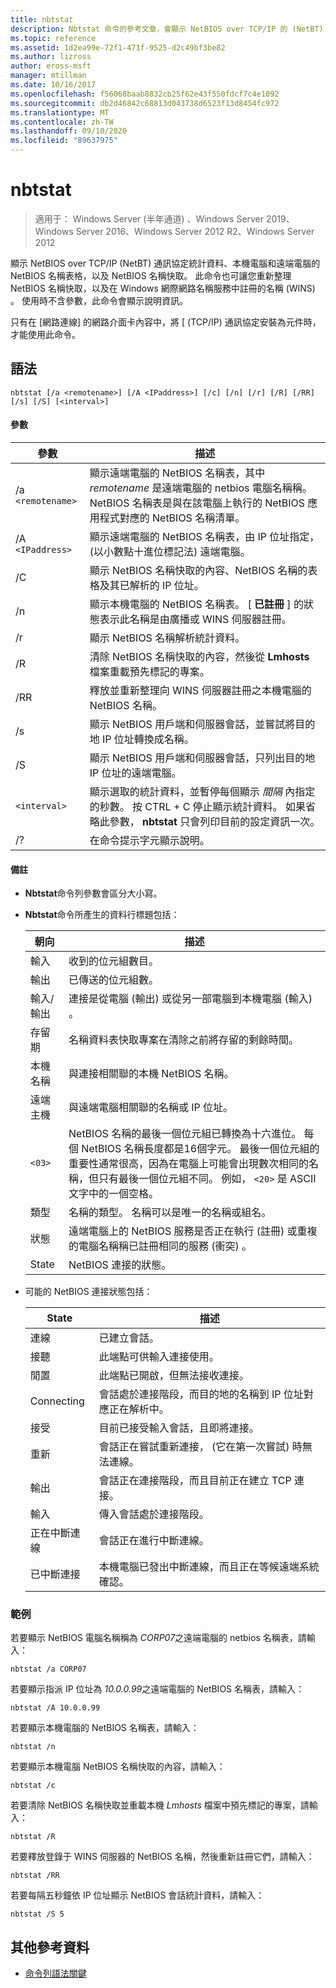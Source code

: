 ```yaml
---
title: nbtstat
description: Nbtstat 命令的參考文章，會顯示 NetBIOS over TCP/IP 的 (NetBT) 通訊協定統計資料、本機電腦和遠端電腦的 NetBIOS 名稱表格，以及 NetBIOS 名稱快取。
ms.topic: reference
ms.assetid: 1d2ea99e-72f1-471f-9525-d2c49bf3be82
ms.author: lizross
author: eross-msft
manager: mtillman
ms.date: 10/16/2017
ms.openlocfilehash: f56068baab8832cb25f62e43f550fdcf7c4e1092
ms.sourcegitcommit: db2d46842c68813d043738d6523f13d8454fc972
ms.translationtype: MT
ms.contentlocale: zh-TW
ms.lasthandoff: 09/10/2020
ms.locfileid: "89637975"
---
```

# <a name="nbtstat"></a>nbtstat

> 適用于： Windows Server (半年通道) 、Windows Server 2019、Windows Server 2016、Windows Server 2012 R2、Windows Server 2012

顯示 NetBIOS over TCP/IP (NetBT) 通訊協定統計資料、本機電腦和遠端電腦的 NetBIOS 名稱表格，以及 NetBIOS 名稱快取。 此命令也可讓您重新整理 NetBIOS 名稱快取，以及在 Windows 網際網路名稱服務中註冊的名稱 (WINS) 。 使用時不含參數，此命令會顯示說明資訊。

只有在 [網路連線] 的網路介面卡內容中，將 [ (TCP/IP) 通訊協定安裝為元件時，才能使用此命令。

## <a name="syntax"></a>語法

```
nbtstat [/a <remotename>] [/A <IPaddress>] [/c] [/n] [/r] [/R] [/RR] [/s] [/S] [<interval>]
```

#### <a name="parameters"></a>參數

| 參數 | 描述 |
| --------- | ----------- |
| /a `<remotename>` | 顯示遠端電腦的 NetBIOS 名稱表，其中 *remotename* 是遠端電腦的 netbios 電腦名稱稱。 NetBIOS 名稱表是與在該電腦上執行的 NetBIOS 應用程式對應的 NetBIOS 名稱清單。 |
| /A `<IPaddress>` | 顯示遠端電腦的 NetBIOS 名稱表，由 IP 位址指定， (以小數點十進位標記法) 遠端電腦。 |
| /C | 顯示 NetBIOS 名稱快取的內容、NetBIOS 名稱的表格及其已解析的 IP 位址。 |
| /n | 顯示本機電腦的 NetBIOS 名稱表。 [ **已註冊** ] 的狀態表示此名稱是由廣播或 WINS 伺服器註冊。 |
| /r | 顯示 NetBIOS 名稱解析統計資料。 |
| /R | 清除 NetBIOS 名稱快取的內容，然後從 **Lmhosts** 檔案重載預先標記的專案。 |
| /RR | 釋放並重新整理向 WINS 伺服器註冊之本機電腦的 NetBIOS 名稱。 |
| /s | 顯示 NetBIOS 用戶端和伺服器會話，並嘗試將目的地 IP 位址轉換成名稱。 |
| /S | 顯示 NetBIOS 用戶端和伺服器會話，只列出目的地 IP 位址的遠端電腦。 |
| `<interval>` | 顯示選取的統計資料，並暫停每個顯示 *間隔* 內指定的秒數。 按 CTRL + C 停止顯示統計資料。 如果省略此參數， **nbtstat** 只會列印目前的設定資訊一次。 |
| /? | 在命令提示字元顯示說明。 |

#### <a name="remarks"></a>備註

- **Nbtstat**命令列參數會區分大小寫。

- **Nbtstat**命令所產生的資料行標題包括：

    | 朝向 | 描述 |
    | ------- | ----------- |
    | 輸入 | 收到的位元組數目。 |
    | 輸出 | 已傳送的位元組數。 |
    | 輸入/輸出 | 連接是從電腦 (輸出) 或從另一部電腦到本機電腦 (輸入) 。 |
    | 存留期 | 名稱資料表快取專案在清除之前將存留的剩餘時間。 |
    | 本機名稱 | 與連接相關聯的本機 NetBIOS 名稱。 |
    | 遠端主機 | 與遠端電腦相關聯的名稱或 IP 位址。 |
    | `<03>` | NetBIOS 名稱的最後一個位元組已轉換為十六進位。 每個 NetBIOS 名稱長度都是16個字元。 最後一個位元組的重要性通常很高，因為在電腦上可能會出現數次相同的名稱，但只有最後一個位元組不同。 例如， `<20>` 是 ASCII 文字中的一個空格。 |
    | 類型 | 名稱的類型。 名稱可以是唯一的名稱或組名。 |
    | 狀態 | 遠端電腦上的 NetBIOS 服務是否正在執行 (註冊) 或重複的電腦名稱稱已註冊相同的服務 (衝突) 。 |
    | State | NetBIOS 連接的狀態。 |

- 可能的 NetBIOS 連接狀態包括：

    | State | 描述 |
    | ------- | ----------- |
    | 連線 | 已建立會話。 |
    | 接聽 | 此端點可供輸入連接使用。 |
    | 閒置 | 此端點已開啟，但無法接收連接。 |
    | Connecting | 會話處於連接階段，而目的地的名稱到 IP 位址對應正在解析中。 |
    | 接受 | 目前已接受輸入會話，且即將連接。 |
    | 重新 | 會話正在嘗試重新連接， (它在第一次嘗試) 時無法連線。 |
    | 輸出 | 會話正在連接階段，而且目前正在建立 TCP 連接。 |
    | 輸入 | 傳入會話處於連接階段。 |
    | 正在中斷連線 | 會話正在進行中斷連線。 |
    | 已中斷連接 | 本機電腦已發出中斷連線，而且正在等候遠端系統確認。 |

### <a name="examples"></a>範例

若要顯示 NetBIOS 電腦名稱稱為 *CORP07*之遠端電腦的 netbios 名稱表，請輸入：

```
nbtstat /a CORP07
```

若要顯示指派 IP 位址為 *10.0.0.99*之遠端電腦的 NetBIOS 名稱表，請輸入：

```
nbtstat /A 10.0.0.99
```

若要顯示本機電腦的 NetBIOS 名稱表，請輸入：

```
nbtstat /n
```

若要顯示本機電腦 NetBIOS 名稱快取的內容，請輸入：

```
nbtstat /c
```

若要清除 NetBIOS 名稱快取並重載本機 *Lmhosts* 檔案中預先標記的專案，請輸入：

```
nbtstat /R
```

若要釋放登錄于 WINS 伺服器的 NetBIOS 名稱，然後重新註冊它們，請輸入：

```
nbtstat /RR
```

若要每隔五秒鐘依 IP 位址顯示 NetBIOS 會話統計資料，請輸入：

```
nbtstat /S 5
```

## <a name="additional-references"></a>其他參考資料

- [命令列語法關鍵](command-line-syntax-key.md)
